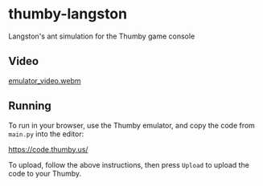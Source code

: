 # thumby-langston

Langston's ant simulation for the Thumby game console

## Video
[emulator_video.webm](https://user-images.githubusercontent.com/5761099/198299861-81015d05-bb2c-41ac-be9e-6071e5ca78f2.webm)


## Running
To run in your browser, use the Thumby emulator, and copy the code from `main.py` into the editor:

https://code.thumby.us/


To upload, follow the above instructions, then press `Upload` to upload the code to your Thumby.
